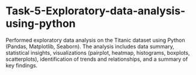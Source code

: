# Task-5-Exploratory-data-analysis-using-python
Performed exploratory data analysis on the Titanic dataset using Python (Pandas, Matplotlib, Seaborn). The analysis includes data summary, statistical insights, visualizations (pairplot, heatmap, histograms, boxplots, scatterplots), identification of trends and relationships, and a summary of key findings.
